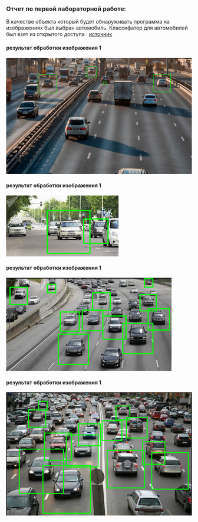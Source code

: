 ### Отчет по первой лабораторной работе:
 В качестве объекта который будет обнаруживать программа на изображениях был выбран автомобиль. Классифатор для автомобилей был взят из открытого доступа : [источник](https://gist.github.com/199995/37e1e0af2bf8965e8058a9dfa3285bc6)


#### результат обработки изображения 1
![ошибка при загрузке изображения](FirstTask/output1.png)

#### результат обработки изображения 1
![ошибка при загрузке изображения](FirstTask/output2.png)

#### результат обработки изображения 1
![ошибка при загрузке изображения](FirstTask/output3.png)

#### результат обработки изображения 1
![ошибка при загрузке изображения](FirstTask/output4.png)

